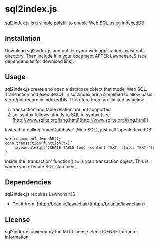 # sql2index.js

sql2index.js is a simple polyfill to enable Web SQL using indexedDB.

## Installation

Download sql2index.js and put it in your web application javascripts directory. Then include it in your document AFTER LawnchairJS (see dependencies for download link).

## Usage

sql2index.js create and open a database object that model Web SQL. Transaction and executeSQL in sql2index are a simplified to allow basic store/put record in indexedDB. Therefore there are limited as below. 
1. transaction and table relation are not supported.
2. sql syntax follows strictly to SQLite syntax (see [http://www.sqlite.org/lang.html](http://www.sqlite.org/lang.html))

Instead of calling 'openDatabase' (Web SQL), just call 'openIndexedDB'.
 
	var conn=openIndexedDB();
	conn.transaction(function(tx){
		tx.executeSql('CREATE TABLE todo (content TEXT, status TEXT)');
	}
	
Inside the 'transaction' function() `tx` is your transaction object. This is where you execute SQL statement.

## Dependencies

sql2index.js requires LawnchairJS.
* Get it from: [http://brian.io/lawnchair/](http://brian.io/lawnchair/)

## License

sql2index is covered by the MIT License. See LICENSE for more information.